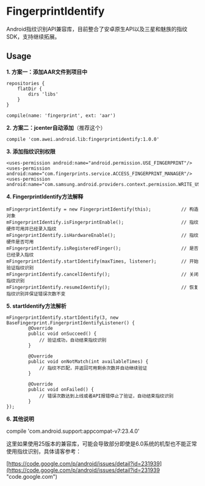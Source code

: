 # FingerprintIdentify

Android指纹识别API兼容库，目前整合了安卓原生API以及三星和魅族的指纹SDK，支持继续拓展。

Usage
-----

**1. 方案一：添加AAR文件到项目中**

    repositories {
    	flatDir {
        	dirs 'libs'
    	}
	}

	compile(name: 'fingerprint', ext: 'aar')

**2. 方案二：jcenter自动添加**（推荐这个）

    compile 'com.awei.android.lib:fingerprintidentify:1.0.0'

**3. 添加指纹识别权限**

    <uses-permission android:name="android.permission.USE_FINGERPRINT"/>
    <uses-permission android:name="com.fingerprints.service.ACCESS_FINGERPRINT_MANAGER"/>
    <uses-permission android:name="com.samsung.android.providers.context.permission.WRITE_USE_APP_FEATURE_SURVEY"/>

**4. FingerprintIdentify方法解释**

    mFingerprintIdentify = new FingerprintIdentify(this);			// 构造对象
	mFingerprintIdentify.isFingerprintEnable();						// 指纹硬件可用并已经录入指纹
	mFingerprintIdentify.isHardwareEnable();						// 指纹硬件是否可用
	mFingerprintIdentify.isRegisteredFinger();						// 是否已经录入指纹
	mFingerprintIdentify.startIdentify(maxTimes, listener);			// 开始验证指纹识别
	mFingerprintIdentify.cancelIdentify();							// 关闭指纹识别
	mFingerprintIdentify.resumeIdentify();							// 恢复指纹识别并保证错误次数不变

**5. startIdentify方法解析**

    mFingerprintIdentify.startIdentify(3, new BaseFingerprint.FingerprintIdentifyListener() {
            @Override
            public void onSucceed() {
                // 验证成功，自动结束指纹识别
            }

            @Override
            public void onNotMatch(int availableTimes) {
                // 指纹不匹配，并返回可用剩余次数并自动继续验证
            }

            @Override
            public void onFailed() {
                // 错误次数达到上线或者API报错停止了验证，自动结束指纹识别
            }
    });

**6. 其他说明**

compile 'com.android.support:appcompat-v7:23.4.0'

这里如果使用25版本的兼容库，可能会导致部分即使是6.0系统的机型也不能正常使用指纹识别，具体请客参考：

[https://code.google.com/p/android/issues/detail?id=231939](https://code.google.com/p/android/issues/detail?id=231939 "code.google.com")